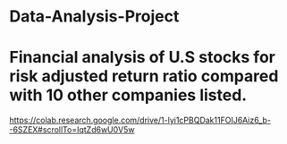 # Data-Analysis-Project
# Financial analysis of U.S stocks for risk adjusted return ratio compared with 10 other companies listed.

https://colab.research.google.com/drive/1-lyi1cPBQDak11FOIJ6Aiz6_b--6SZEX#scrollTo=IqtZd6wU0V5w
